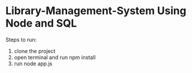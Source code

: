 ﻿# Library-Management-System Using Node and SQL
 
 Steps to run:
1. clone the project
2. open terminal and run npm install
3. run node app.js
